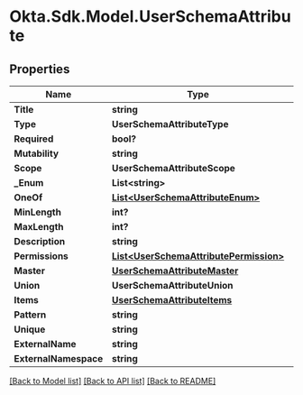 # Okta.Sdk.Model.UserSchemaAttribute
## Properties

Name | Type | Description | Notes
------------ | ------------- | ------------- | -------------
**Title** | **string** |  | [optional] 
**Type** | **UserSchemaAttributeType** |  | [optional] 
**Required** | **bool?** |  | [optional] 
**Mutability** | **string** |  | [optional] 
**Scope** | **UserSchemaAttributeScope** |  | [optional] 
**_Enum** | **List&lt;string&gt;** |  | [optional] 
**OneOf** | [**List&lt;UserSchemaAttributeEnum&gt;**](UserSchemaAttributeEnum.md) |  | [optional] 
**MinLength** | **int?** |  | [optional] 
**MaxLength** | **int?** |  | [optional] 
**Description** | **string** |  | [optional] 
**Permissions** | [**List&lt;UserSchemaAttributePermission&gt;**](UserSchemaAttributePermission.md) |  | [optional] 
**Master** | [**UserSchemaAttributeMaster**](UserSchemaAttributeMaster.md) |  | [optional] 
**Union** | **UserSchemaAttributeUnion** |  | [optional] 
**Items** | [**UserSchemaAttributeItems**](UserSchemaAttributeItems.md) |  | [optional] 
**Pattern** | **string** |  | [optional] 
**Unique** | **string** |  | [optional] 
**ExternalName** | **string** |  | [optional] 
**ExternalNamespace** | **string** |  | [optional] 

[[Back to Model list]](../README.md#documentation-for-models) [[Back to API list]](../README.md#documentation-for-api-endpoints) [[Back to README]](../README.md)

